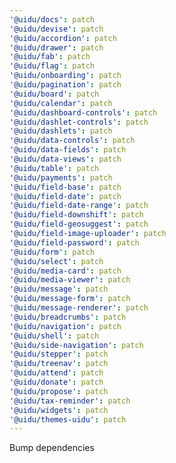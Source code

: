 ```yaml
---
'@uidu/docs': patch
'@uidu/devise': patch
'@uidu/accordion': patch
'@uidu/drawer': patch
'@uidu/fab': patch
'@uidu/flag': patch
'@uidu/onboarding': patch
'@uidu/pagination': patch
'@uidu/board': patch
'@uidu/calendar': patch
'@uidu/dashboard-controls': patch
'@uidu/dashlet-controls': patch
'@uidu/dashlets': patch
'@uidu/data-controls': patch
'@uidu/data-fields': patch
'@uidu/data-views': patch
'@uidu/table': patch
'@uidu/payments': patch
'@uidu/field-base': patch
'@uidu/field-date': patch
'@uidu/field-date-range': patch
'@uidu/field-downshift': patch
'@uidu/field-geosuggest': patch
'@uidu/field-image-uploader': patch
'@uidu/field-password': patch
'@uidu/form': patch
'@uidu/select': patch
'@uidu/media-card': patch
'@uidu/media-viewer': patch
'@uidu/message': patch
'@uidu/message-form': patch
'@uidu/message-renderer': patch
'@uidu/breadcrumbs': patch
'@uidu/navigation': patch
'@uidu/shell': patch
'@uidu/side-navigation': patch
'@uidu/stepper': patch
'@uidu/treenav': patch
'@uidu/attend': patch
'@uidu/donate': patch
'@uidu/propose': patch
'@uidu/tax-reminder': patch
'@uidu/widgets': patch
'@uidu/themes-uidu': patch
---
```


Bump dependencies
